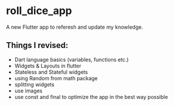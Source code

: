 # roll_dice_app

A new Flutter app to referesh and update my knowledge.

## Things I revised:
- Dart language basics (variables, functions etc.)
- Widgets & Layouts in flutter
- Stateless and Stateful widgets
- using Random from math package
- splitting widgets
- use images
- use const and final to optimize the app in the best way possible



